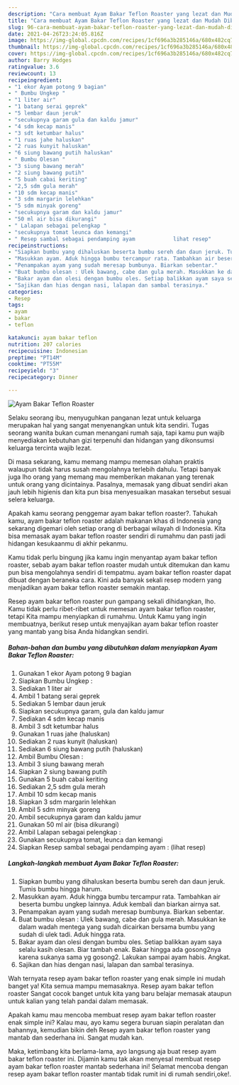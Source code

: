 ```yaml
---
description: "Cara membuat Ayam Bakar Teflon Roaster yang lezat dan Mudah Dibuat"
title: "Cara membuat Ayam Bakar Teflon Roaster yang lezat dan Mudah Dibuat"
slug: 96-cara-membuat-ayam-bakar-teflon-roaster-yang-lezat-dan-mudah-dibuat
date: 2021-04-26T23:24:05.816Z
image: https://img-global.cpcdn.com/recipes/1cf696a3b285146a/680x482cq70/ayam-bakar-teflon-roaster-foto-resep-utama.jpg
thumbnail: https://img-global.cpcdn.com/recipes/1cf696a3b285146a/680x482cq70/ayam-bakar-teflon-roaster-foto-resep-utama.jpg
cover: https://img-global.cpcdn.com/recipes/1cf696a3b285146a/680x482cq70/ayam-bakar-teflon-roaster-foto-resep-utama.jpg
author: Barry Hodges
ratingvalue: 3.6
reviewcount: 13
recipeingredient:
- "1 ekor Ayam potong 9 bagian"
- " Bumbu Ungkep "
- "1 liter air"
- "1 batang serai geprek"
- "5 lembar daun jeruk"
- "secukupnya garam gula dan kaldu jamur"
- "4 sdm kecap manis"
- "3 sdt ketumbar halus"
- "1 ruas jahe haluskan"
- "2 ruas kunyit haluskan"
- "6 siung bawang putih haluskan"
- " Bumbu Olesan "
- "3 siung bawang merah"
- "2 siung bawang putih"
- "5 buah cabai keriting"
- "2,5 sdm gula merah"
- "10 sdm kecap manis"
- "3 sdm margarin lelehkan"
- "5 sdm minyak goreng"
- "secukupnya garam dan kaldu jamur"
- "50 ml air bisa dikurangi"
- " Lalapan sebagai pelengkap "
- "secukupnya tomat leunca dan kemangi"
- " Resep sambal sebagai pendamping ayam            lihat resep"
recipeinstructions:
- "Siapkan bumbu yang dihaluskan beserta bumbu sereh dan daun jeruk. Tumis bumbu hingga harum."
- "Masukkan ayam. Aduk hingga bumbu tercampur rata. Tambahkan air beserta bumbu ungkep lainnya. Aduk kembali dan biarkan airnya sat."
- "Penampakan ayam yang sudah meresap bumbunya. Biarkan sebentar."
- "Buat bumbu olesan : Ulek bawang, cabe dan gula merah. Masukkan ke dalam wadah mentega yang sudah dicairkan bersama bumbu yang sudah di ulek tadi. Aduk hingga rata."
- "Bakar ayam dan olesi dengan bumbu oles. Setiap balikkan ayam saya selalu kasih olesan. Biar tambah enak. Bakar hingga ada gosong2nya karena sukanya sama yg gosong2. Lakukan sampai ayam habis. Angkat."
- "Sajikan dan hias dengan nasi, lalapan dan sambal terasinya."
categories:
- Resep
tags:
- ayam
- bakar
- teflon

katakunci: ayam bakar teflon 
nutrition: 207 calories
recipecuisine: Indonesian
preptime: "PT14M"
cooktime: "PT55M"
recipeyield: "3"
recipecategory: Dinner

---
```



![Ayam Bakar Teflon Roaster](https://img-global.cpcdn.com/recipes/1cf696a3b285146a/680x482cq70/ayam-bakar-teflon-roaster-foto-resep-utama.jpg)

Selaku seorang ibu, menyuguhkan panganan lezat untuk keluarga merupakan hal yang sangat menyenangkan untuk kita sendiri. Tugas seorang  wanita bukan cuman menangani rumah saja, tapi kamu pun wajib menyediakan kebutuhan gizi terpenuhi dan hidangan yang dikonsumsi keluarga tercinta wajib lezat.

Di masa  sekarang, kamu memang mampu memesan olahan praktis walaupun tidak harus susah mengolahnya terlebih dahulu. Tetapi banyak juga lho orang yang memang mau memberikan makanan yang terenak untuk orang yang dicintainya. Pasalnya, memasak yang dibuat sendiri akan jauh lebih higienis dan kita pun bisa menyesuaikan masakan tersebut sesuai selera keluarga. 



Apakah kamu seorang penggemar ayam bakar teflon roaster?. Tahukah kamu, ayam bakar teflon roaster adalah makanan khas di Indonesia yang sekarang digemari oleh setiap orang di berbagai wilayah di Indonesia. Kita bisa memasak ayam bakar teflon roaster sendiri di rumahmu dan pasti jadi hidangan kesukaanmu di akhir pekanmu.

Kamu tidak perlu bingung jika kamu ingin menyantap ayam bakar teflon roaster, sebab ayam bakar teflon roaster mudah untuk ditemukan dan kamu pun bisa mengolahnya sendiri di tempatmu. ayam bakar teflon roaster dapat dibuat dengan beraneka cara. Kini ada banyak sekali resep modern yang menjadikan ayam bakar teflon roaster semakin mantap.

Resep ayam bakar teflon roaster pun gampang sekali dihidangkan, lho. Kamu tidak perlu ribet-ribet untuk memesan ayam bakar teflon roaster, tetapi Kita mampu menyiapkan di rumahmu. Untuk Kamu yang ingin membuatnya, berikut resep untuk menyajikan ayam bakar teflon roaster yang mantab yang bisa Anda hidangkan sendiri.

<!--inarticleads1-->

##### Bahan-bahan dan bumbu yang dibutuhkan dalam menyiapkan Ayam Bakar Teflon Roaster:

1. Gunakan 1 ekor Ayam potong 9 bagian
1. Siapkan  Bumbu Ungkep :
1. Sediakan 1 liter air
1. Ambil 1 batang serai geprek
1. Sediakan 5 lembar daun jeruk
1. Siapkan secukupnya garam, gula dan kaldu jamur
1. Sediakan 4 sdm kecap manis
1. Ambil 3 sdt ketumbar halus
1. Gunakan 1 ruas jahe (haluskan)
1. Sediakan 2 ruas kunyit (haluskan)
1. Sediakan 6 siung bawang putih (haluskan)
1. Ambil  Bumbu Olesan :
1. Ambil 3 siung bawang merah
1. Siapkan 2 siung bawang putih
1. Gunakan 5 buah cabai keriting
1. Sediakan 2,5 sdm gula merah
1. Ambil 10 sdm kecap manis
1. Siapkan 3 sdm margarin lelehkan
1. Ambil 5 sdm minyak goreng
1. Ambil secukupnya garam dan kaldu jamur
1. Gunakan 50 ml air (bisa dikurangi)
1. Ambil  Lalapan sebagai pelengkap :
1. Gunakan secukupnya tomat, leunca dan kemangi
1. Siapkan  Resep sambal sebagai pendamping ayam :           (lihat resep)




<!--inarticleads2-->

##### Langkah-langkah membuat Ayam Bakar Teflon Roaster:

1. Siapkan bumbu yang dihaluskan beserta bumbu sereh dan daun jeruk. Tumis bumbu hingga harum.
1. Masukkan ayam. Aduk hingga bumbu tercampur rata. Tambahkan air beserta bumbu ungkep lainnya. Aduk kembali dan biarkan airnya sat.
1. Penampakan ayam yang sudah meresap bumbunya. Biarkan sebentar.
1. Buat bumbu olesan : Ulek bawang, cabe dan gula merah. Masukkan ke dalam wadah mentega yang sudah dicairkan bersama bumbu yang sudah di ulek tadi. Aduk hingga rata.
1. Bakar ayam dan olesi dengan bumbu oles. Setiap balikkan ayam saya selalu kasih olesan. Biar tambah enak. Bakar hingga ada gosong2nya karena sukanya sama yg gosong2. Lakukan sampai ayam habis. Angkat.
1. Sajikan dan hias dengan nasi, lalapan dan sambal terasinya.




Wah ternyata resep ayam bakar teflon roaster yang enak simple ini mudah banget ya! Kita semua mampu memasaknya. Resep ayam bakar teflon roaster Sangat cocok banget untuk kita yang baru belajar memasak ataupun untuk kalian yang telah pandai dalam memasak.

Apakah kamu mau mencoba membuat resep ayam bakar teflon roaster enak simple ini? Kalau mau, ayo kamu segera buruan siapin peralatan dan bahannya, kemudian bikin deh Resep ayam bakar teflon roaster yang mantab dan sederhana ini. Sangat mudah kan. 

Maka, ketimbang kita berlama-lama, ayo langsung aja buat resep ayam bakar teflon roaster ini. Dijamin kamu tak akan menyesal membuat resep ayam bakar teflon roaster mantab sederhana ini! Selamat mencoba dengan resep ayam bakar teflon roaster mantab tidak rumit ini di rumah sendiri,oke!.

